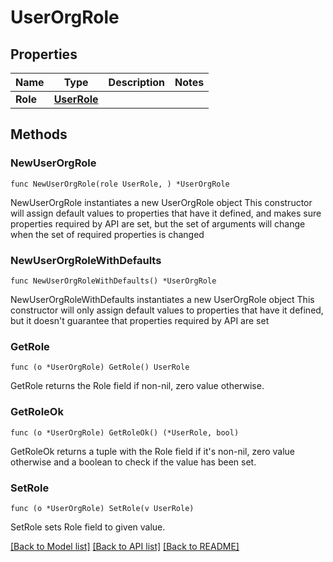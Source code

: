# UserOrgRole

## Properties

Name | Type | Description | Notes
------------ | ------------- | ------------- | -------------
**Role** | [**UserRole**](UserRole.md) |  | 

## Methods

### NewUserOrgRole

`func NewUserOrgRole(role UserRole, ) *UserOrgRole`

NewUserOrgRole instantiates a new UserOrgRole object
This constructor will assign default values to properties that have it defined,
and makes sure properties required by API are set, but the set of arguments
will change when the set of required properties is changed

### NewUserOrgRoleWithDefaults

`func NewUserOrgRoleWithDefaults() *UserOrgRole`

NewUserOrgRoleWithDefaults instantiates a new UserOrgRole object
This constructor will only assign default values to properties that have it defined,
but it doesn't guarantee that properties required by API are set

### GetRole

`func (o *UserOrgRole) GetRole() UserRole`

GetRole returns the Role field if non-nil, zero value otherwise.

### GetRoleOk

`func (o *UserOrgRole) GetRoleOk() (*UserRole, bool)`

GetRoleOk returns a tuple with the Role field if it's non-nil, zero value otherwise
and a boolean to check if the value has been set.

### SetRole

`func (o *UserOrgRole) SetRole(v UserRole)`

SetRole sets Role field to given value.



[[Back to Model list]](../README.md#documentation-for-models) [[Back to API list]](../README.md#documentation-for-api-endpoints) [[Back to README]](../README.md)



